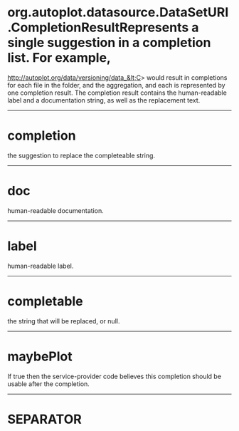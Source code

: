 # org.autoplot.datasource.DataSetURI.CompletionResultRepresents a single suggestion in a completion list.  For example,
 http://autoplot.org/data/versioning/data_&lt;C&gt; would result in completions for each file in the folder,
 and the aggregation, and each is represented by one completion result.  The completion result contains
 the human-readable label and a documentation string, as well as the replacement text.
***
<a name="completion"></a>
# completion

the suggestion to replace the completeable string.

***
<a name="doc"></a>
# doc

human-readable documentation.

***
<a name="label"></a>
# label

human-readable label.

***
<a name="completable"></a>
# completable

the string that will be replaced, or null.

***
<a name="maybePlot"></a>
# maybePlot

If true then the service-provider code believes this completion should be usable after the completion.

***
<a name="SEPARATOR"></a>
# SEPARATOR




